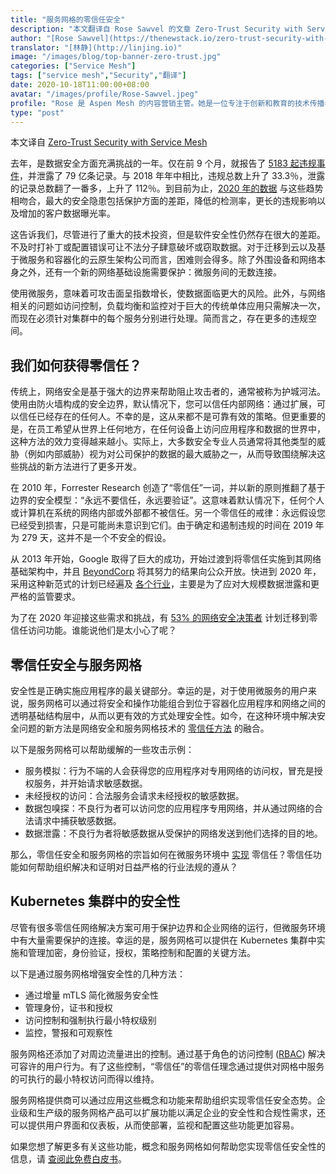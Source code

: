 ```yaml
---
title: "服务网格的零信任安全"
description: "本文翻译自 Rose Sawvel 的文章 Zero-Trust Security with Service Mesh。"
author: "[Rose Sawvel](https://thenewstack.io/zero-trust-security-with-service-mesh/)"
translator: "[林静](http://linjing.io)"
image: "/images/blog/top-banner-zero-trust.jpg"
categories: ["Service Mesh"]
tags: ["service mesh","Security","翻译"]
date: 2020-10-18T11:00:00+08:00
avatar: "/images/profile/Rose-Sawvel.jpeg"
profile: "Rose 是 Aspen Mesh 的内容营销主管。她是一位专注于创新和教育的技术传播者，致力于开源和云原生生态系统。她热衷于发现好的想法并将其转化为可访问的、相关的内容并及时发布出来，以帮助人们更好地理解技术。除了关注服务网格或微服务之外，她还活跃在世界各地的歌剧界。"
type: "post"
---
```

本文译自 [Zero-Trust Security with Service Mesh](https://thenewstack.io/zero-trust-security-with-service-mesh/)

去年，是数据安全方面充满挑战的一年。仅在前 9 个月，就报告了 [5183 起违规事件](https://www.riskbasedsecurity.com/2019/11/12/number-of-records-exposed-up-112/)，并泄露了 79 亿条记录。与 2018 年年中相比，违规总数上升了 33.3％，泄露的记录总数翻了一番多，上升了 112％。到目前为止，[2020 年的数据](https://www.accenture.com/_acnmedia/PDF-116/Accenture-Cybersecurity-Report-2020.pdf) 与这些趋势相吻合，最大的安全隐患包括保护方面的差距，降低的检测率，更长的违规影响以及增加的客户数据曝光率。

这告诉我们，尽管进行了重大的技术投资，但是软件安全性仍然存在很大的差距。不及时打补丁或配置错误可让不法分子肆意破坏或窃取数据。对于迁移到云以及基于微服务和容器化的云原生架构公司而言，困难则会得多。除了外围设备和网络本身之外，还有一个新的网络基础设施需要保护：微服务间的无数连接。

使用微服务，意味着可攻击面呈指数增长，使数据面临更大的风险。此外，与网络相关的问题如访问控制，负载均衡和监控对于巨大的传统单体应用只需解决一次，而现在必须针对集群中的每个服务分别进行处理。简而言之，存在更多的违规空间。

## 我们如何获得零信任？

传统上，网络安全是基于强大的边界来帮助阻止攻击者的，通常被称为护城河法。使用由防火墙构成的安全边界，默认情况下，您可以信任内部网络：通过扩展，可以信任已经存在的任何人。不幸的是，这从来都不是可靠有效的策略。但更重要的是，在员工希望从世界上任何地方，在任何设备上访问应用程序和数据的世界中，这种方法的效力变得越来越小。实际上，大多数安全专业人员通常将其他类型的威胁（例如内部威胁）视为对公司保护的数据的最大威胁之一，从而导致围绕解决这些挑战的新方法进行了更多开发。

在 2010 年，Forrester Research 创造了“零信任”一词，并以新的原则推翻了基于边界的安全模型：“永远不要信任，永远要验证”。这意味着默认情况下，任何个人或计算机在系统的网络内部或外部都不被信任。另一个零信任的戒律：永远假设您已经受到损害，只是可能尚未意识到它们。由于确定和遏制违规的时间在 2019 年为 279 天，这并不是一个不安全的假设。

从 2013 年开始，Google 取得了巨大的成功，开始过渡到将零信任实施到其网络基础架构中，并且 [BeyondCorp](https://cloud.google.com/beyondcorp) 将其努力的结果向公众开放。快进到 2020 年，采用这种新范式的计划已经遍及 [各个行业](https://www.microsoft.com/en-us/microsoft-365/blog/2019/09/18/why-banks-adopt-modern-cybersecurity-zero-trust-model/)，主要是为了应对大规模数据泄露和更严格的监管要求。

为了在 2020 年迎接这些需求和挑战，有 [53% 的网络安全决策者](https://www.pulsesecure.net/resource/2020zero-trust-report/) 计划迁移到零信任访问功能。谁能说他们是太小心了呢？

## 零信任安全与服务网格

安全性是正确实施应用程序的最关键部分。幸运的是，对于使用微服务的用户来说，服务网格可以通过将安全和操作功能组合到位于容器化应用程序和网络之间的透明基础结构层中，从而以更有效的方式处理安全性。如今，在这种环境中解决安全问题的新方法是网络安全和服务网格技术的 [零信任方法](https://thenewstack.io/how-to-start-applying-googles-zero-trust-model/) 的融合。

以下是服务网格可以帮助缓解的一些攻击示例：

- 服务模拟：行为不端的人会获得您的应用程序对专用网络的访问权，冒充是授权服务，并开始请求敏感数据。
- 未经授权的访问：合法服务会请求未经授权的敏感数据。
- 数据包嗅探：不良行为者可以访问您的应用程序专用网络，并从通过网络的合法请求中捕获敏感数据。
- 数据泄露：不良行为者将敏感数据从受保护的网络发送到他们选择的目的地。

那么，零信任安全和服务网格的宗旨如何在微服务环境中 [实现](https://aspenmesh.io/landing_page/zero-trust-security-for-containerized-applications/) 零信任？零信任功能如何帮助组织解决和证明对日益严格的行业法规的遵从？

## Kubernetes 集群中的安全性

尽管有很多零信任网络解决方案可用于保护边界和企业网络的运行，但微服务环境中有大量需要保护的连接。幸运的是，服务网格可以提供在 Kubernetes 集群中实施和管理加密，身份验证，授权，策略控制和配置的关键方法。

以下是通过服务网格增强安全性的几种方法：

- 通过增量 mTLS 简化微服务安全性
- 管理身份，证书和授权
- 访问控制和强制执行最小特权级别
- 监控，警报和可观察性

服务网格还添加了对周边流量进出的控制。通过基于角色的访问控制 ([RBAC](https://aspenmesh.io/kubernetes-rbac/)) 解决可容许的用户行为。有了这些控制，“零信任”的零信任理念通过提供对网格中服务的可执行的最小特权访问而得以维持。

服务网格提供商可以通过应用这些概念和功能来帮助组织实现零信任安全态势。企业级和生产级的服务网格产品可以扩展功能以满足企业的安全性和合规性需求，还可以提供用户界面和仪表板，从而使部署，监视和配置这些功能更加容易。

如果您想了解更多有关这些功能，概念和服务网格如何帮助您实现零信任安全性的信息，请 [查阅此免费白皮书](https://aspenmesh.io/landing_page/zero-trust-security-for-containerized-applications/)。

